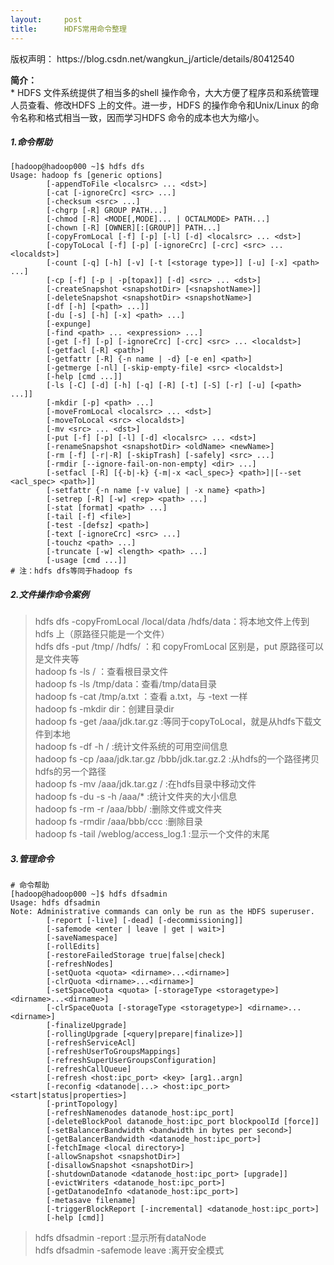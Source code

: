 ```yaml
---
layout:     post
title:      HDFS常用命令整理
---
```

<div id="article_content" class="article_content clearfix csdn-tracking-statistics" data-pid="blog" data-mod="popu_307" data-dsm="post">
								<div class="article-copyright">
					版权声明：					https://blog.csdn.net/wangkun_j/article/details/80412540				</div>
								            <div id="content_views" class="markdown_views prism-atom-one-dark">
							<!-- flowchart 箭头图标 勿删 -->
							<svg xmlns="http://www.w3.org/2000/svg" style="display: none;"><path stroke-linecap="round" d="M5,0 0,2.5 5,5z" id="raphael-marker-block" style="-webkit-tap-highlight-color: rgba(0, 0, 0, 0);"></path></svg>
							<p><strong>简介：</strong> <br>
* HDFS 文件系统提供了相当多的shell 操作命令，大大方便了程序员和系统管理人员查看、修改HDFS 上的文件。进一步，HDFS 的操作命令和Unix/Linux 的命令名称和格式相当一致，因而学习HDFS 命令的成本也大为缩小。</p>



<h5 id="1命令帮助">1.命令帮助</h5>



<pre class="prettyprint"><code class="language-shell hljs r">[hadoop@hadoop000 ~]$ hdfs dfs
Usage: hadoop fs [generic options]
        [-appendToFile &lt;localsrc&gt; <span class="hljs-keyword">...</span> &lt;dst&gt;]
        [-cat [-ignoreCrc] &lt;src&gt; <span class="hljs-keyword">...</span>]
        [-checksum &lt;src&gt; <span class="hljs-keyword">...</span>]
        [-chgrp [-R] GROUP PATH...]
        [-chmod [-R] &lt;MODE[,MODE]<span class="hljs-keyword">...</span> | OCTALMODE&gt; PATH...]
        [-chown [-R] [OWNER][:[GROUP]] PATH...]
        [-copyFromLocal [-f] [-p] [-l] [-d] &lt;localsrc&gt; <span class="hljs-keyword">...</span> &lt;dst&gt;]
        [-copyToLocal [-f] [-p] [-ignoreCrc] [-crc] &lt;src&gt; <span class="hljs-keyword">...</span> &lt;localdst&gt;]
        [-count [-q] [-h] [-v] [-t [&lt;storage type&gt;]] [-u] [-x] &lt;path&gt; <span class="hljs-keyword">...</span>]
        [-cp [-f] [-p | -p[topax]] [-d] &lt;src&gt; <span class="hljs-keyword">...</span> &lt;dst&gt;]
        [-createSnapshot &lt;snapshotDir&gt; [&lt;snapshotName&gt;]]
        [-deleteSnapshot &lt;snapshotDir&gt; &lt;snapshotName&gt;]
        [-df [-h] [&lt;path&gt; <span class="hljs-keyword">...</span>]]
        [-du [-s] [-h] [-x] &lt;path&gt; <span class="hljs-keyword">...</span>]
        [-expunge]
        [-find &lt;path&gt; <span class="hljs-keyword">...</span> &lt;expression&gt; <span class="hljs-keyword">...</span>]
        [-get [-f] [-p] [-ignoreCrc] [-crc] &lt;src&gt; <span class="hljs-keyword">...</span> &lt;localdst&gt;]
        [-getfacl [-R] &lt;path&gt;]
        [-getfattr [-R] {-n name | -d} [-e en] &lt;path&gt;]
        [-getmerge [-nl] [-skip-empty-file] &lt;src&gt; &lt;localdst&gt;]
        [-help [cmd <span class="hljs-keyword">...</span>]]
        [-ls [-C] [-d] [-h] [-q] [-R] [-t] [-S] [-r] [-u] [&lt;path&gt; <span class="hljs-keyword">...</span>]]
        [-mkdir [-p] &lt;path&gt; <span class="hljs-keyword">...</span>]
        [-moveFromLocal &lt;localsrc&gt; <span class="hljs-keyword">...</span> &lt;dst&gt;]
        [-moveToLocal &lt;src&gt; &lt;localdst&gt;]
        [-mv &lt;src&gt; <span class="hljs-keyword">...</span> &lt;dst&gt;]
        [-put [-f] [-p] [-l] [-d] &lt;localsrc&gt; <span class="hljs-keyword">...</span> &lt;dst&gt;]
        [-renameSnapshot &lt;snapshotDir&gt; &lt;oldName&gt; &lt;newName&gt;]
        [-rm [-f] [-r|-R] [-skipTrash] [-safely] &lt;src&gt; <span class="hljs-keyword">...</span>]
        [-rmdir [--ignore-fail-on-non-empty] &lt;dir&gt; <span class="hljs-keyword">...</span>]
        [-setfacl [-R] [{-b|-k} {-m|-x &lt;acl_spec&gt;} &lt;path&gt;]|[--set &lt;acl_spec&gt; &lt;path&gt;]]
        [-setfattr {-n name [-v value] | -x name} &lt;path&gt;]
        [-setrep [-R] [-w] &lt;rep&gt; &lt;path&gt; <span class="hljs-keyword">...</span>]
        [-stat [format] &lt;path&gt; <span class="hljs-keyword">...</span>]
        [-tail [-f] &lt;file&gt;]
        [-test -[defsz] &lt;path&gt;]
        [-text [-ignoreCrc] &lt;src&gt; <span class="hljs-keyword">...</span>]
        [-touchz &lt;path&gt; <span class="hljs-keyword">...</span>]
        [-truncate [-w] &lt;length&gt; &lt;path&gt; <span class="hljs-keyword">...</span>]
        [-usage [cmd <span class="hljs-keyword">...</span>]]
<span class="hljs-comment"># 注：hdfs dfs等同于hadoop fs</span></code></pre>



<h5 id="2文件操作命令案例">2.文件操作命令案例</h5>

<blockquote>
  <p>hdfs dfs -copyFromLocal /local/data /hdfs/data：将本地文件上传到 hdfs 上（原路径只能是一个文件） <br>
  hdfs dfs -put /tmp/ /hdfs/ ：和 copyFromLocal 区别是，put 原路径可以是文件夹等 <br>
  hadoop fs -ls / ：查看根目录文件 <br>
  hadoop fs -ls /tmp/data：查看/tmp/data目录 <br>
  hadoop fs -cat /tmp/a.txt ：查看 a.txt，与 -text 一样 <br>
  hadoop fs -mkdir dir：创建目录dir <br>
  hadoop fs -get /aaa/jdk.tar.gz  :等同于copyToLocal，就是从hdfs下载文件到本地 <br>
  hadoop fs -df -h /  :统计文件系统的可用空间信息 <br>
  hadoop fs -cp /aaa/jdk.tar.gz /bbb/jdk.tar.gz.2  :从hdfs的一个路径拷贝hdfs的另一个路径 <br>
  hadoop fs -mv /aaa/jdk.tar.gz /  :在hdfs目录中移动文件 <br>
  hadoop fs -du -s -h /aaa/*  :统计文件夹的大小信息 <br>
  hadoop fs -rm -r /aaa/bbb/  :删除文件或文件夹 <br>
  hadoop fs -rmdir /aaa/bbb/ccc  :删除目录 <br>
  hadoop fs -tail /weblog/access_log.1  :显示一个文件的末尾</p>
</blockquote>



<h5 id="3管理命令">3.管理命令</h5>



<pre class="prettyprint"><code class="language-shell hljs r"><span class="hljs-comment"># 命令帮助</span>
[hadoop@hadoop000 ~]$ hdfs dfsadmin
Usage: hdfs dfsadmin
Note: Administrative commands can only be run as the HDFS superuser.
        [-report [-live] [-dead] [-decommissioning]]
        [-safemode &lt;enter | leave | get | wait&gt;]
        [-saveNamespace]
        [-rollEdits]
        [-restoreFailedStorage true|false|check]
        [-refreshNodes]
        [-setQuota &lt;quota&gt; &lt;dirname&gt;<span class="hljs-keyword">...</span>&lt;dirname&gt;]
        [-clrQuota &lt;dirname&gt;<span class="hljs-keyword">...</span>&lt;dirname&gt;]
        [-setSpaceQuota &lt;quota&gt; [-storageType &lt;storagetype&gt;] &lt;dirname&gt;<span class="hljs-keyword">...</span>&lt;dirname&gt;]
        [-clrSpaceQuota [-storageType &lt;storagetype&gt;] &lt;dirname&gt;<span class="hljs-keyword">...</span>&lt;dirname&gt;]
        [-finalizeUpgrade]
        [-rollingUpgrade [&lt;query|prepare|finalize&gt;]]
        [-refreshServiceAcl]
        [-refreshUserToGroupsMappings]
        [-refreshSuperUserGroupsConfiguration]
        [-refreshCallQueue]
        [-refresh &lt;host:ipc_port&gt; &lt;key&gt; [arg1..argn]
        [-reconfig &lt;datanode|<span class="hljs-keyword">...</span>&gt; &lt;host:ipc_port&gt; &lt;start|status|properties&gt;]
        [-printTopology]
        [-refreshNamenodes datanode_host:ipc_port]
        [-deleteBlockPool datanode_host:ipc_port blockpoolId [force]]
        [-setBalancerBandwidth &lt;bandwidth <span class="hljs-keyword">in</span> bytes per second&gt;]
        [-getBalancerBandwidth &lt;datanode_host:ipc_port&gt;]
        [-fetchImage &lt;local directory&gt;]
        [-allowSnapshot &lt;snapshotDir&gt;]
        [-disallowSnapshot &lt;snapshotDir&gt;]
        [-shutdownDatanode &lt;datanode_host:ipc_port&gt; [upgrade]]
        [-evictWriters &lt;datanode_host:ipc_port&gt;]
        [-getDatanodeInfo &lt;datanode_host:ipc_port&gt;]
        [-metasave filename]
        [-triggerBlockReport [-incremental] &lt;datanode_host:ipc_port&gt;]
        [-help [cmd]]</code></pre>

<blockquote>
  <p>hdfs dfsadmin -report  :显示所有dataNode <br>
  hdfs dfsadmin -safemode leave  :离开安全模式</p>
</blockquote>            </div>
						<link href="https://csdnimg.cn/release/phoenix/mdeditor/markdown_views-9e5741c4b9.css" rel="stylesheet">
                </div>